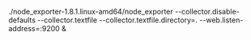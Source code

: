 ./node_exporter-1.8.1.linux-amd64/node_exporter --collector.disable-defaults --collector.textfile --collector.textfile.directory=. --web.listen-address=:9200 &
